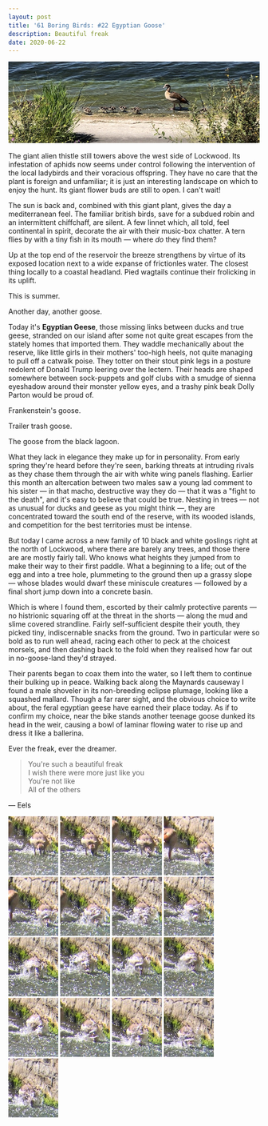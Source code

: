 ```yaml
---
layout: post
title: '61 Boring Birds: #22 Egyptian Goose'
description: Beautiful freak
date: 2020-06-22
---
```

![egyptian goose with goslings](/assets/img/egyptian-goose.jpg)

The giant alien thistle still towers above the west side of Lockwood. Its infestation of aphids now seems under control following the intervention of the local ladybirds and their voracious offspring. They have no care that the plant is foreign and unfamiliar; it is just an interesting landscape on which to enjoy the hunt. Its giant flower buds are still to open. I can't wait!

The sun is back and, combined with this giant plant, gives the day a mediterranean feel. The familiar british birds, save for a subdued robin and an intermittent chiffchaff, are silent. A few linnet which, all told, feel continental in spirit, decorate the air with their music-box chatter. A tern flies by with a tiny fish in its mouth &mdash; where _do_ they find them?

Up at the top end of the reservoir the breeze strengthens by virtue of its exposed location next to a wide expanse of frictionles water. The closest thing locally to a coastal headland. Pied wagtails continue their frolicking in its uplift.

This is summer.

Another day, another goose.

Today it's **Egyptian Geese**, those missing links between ducks and true geese, stranded on our island after some not quite great escapes from the stately homes that imported them. They waddle mechanically about the reserve, like little girls in their mothers' too-high heels, not quite managing to pull off a catwalk poise. They totter on their stout pink legs in a posture redolent of Donald Trump leering over the lectern. Their heads are shaped somewhere between sock-puppets and golf clubs  with a smudge of sienna eyeshadow around their monster yellow eyes, and a trashy pink beak Dolly Parton would be proud of.

Frankenstein's goose.

Trailer trash goose.

The goose from the black lagoon.

What they lack in elegance they make up for in personality. From early spring they're heard before they're seen, barking threats at intruding rivals as they chase them through the air with white wing panels flashing. Earlier this month an altercation between two males saw a young lad comment to his sister &mdash; in that macho, destructive way they do &mdash; that it was a "fight to the death", and it's easy to believe that could be true. Nesting in trees &mdash; not as unusual for ducks and geese as you might think &mdash;, they are concentrated toward the south end of the reserve, with its wooded islands, and competition for the best territories must be intense.

But today I came across a new family of 10 black and white goslings right at the north of Lockwood, where there are barely any trees, and those there are are mostly fairly tall. Who knows what heights they jumped from to make their way to their first paddle. What a beginning to a life; out of the egg and into a tree hole, plummeting to the ground then up a grassy slope &mdash; whose blades would dwarf these miniscule creatures &mdash; followed by a final short jump down into a concrete basin.

Which is where I found them, escorted by their calmly protective parents &mdash; no histrionic squaring off at the threat in the shorts &mdash; along the mud and slime covered strandline. Fairly self-sufficient despite their youth, they picked tiny, indiscernable snacks from the ground. Two in particular were so bold as to run well ahead, racing each other to peck at the choicest morsels, and then dashing back to the fold when they realised how far out in no-goose-land they'd strayed.

Their parents began to coax them into the water, so I left them to continue their bulking up in peace. Walking back along the Maynards causeway I found a male shoveler in its non-breeding eclipse plumage, looking like a squashed mallard. Though a far rarer sight, and the obvious choice to write about, the feral egyptian geese have earned their place today. As if to confirm my choice, near the bike stands another teenage goose dunked its head in the weir, causing a bowl of laminar flowing water to rise up and dress it like a ballerina. 

Ever the freak, ever the dreamer.

> You're such a beautiful freak  
  I wish there were more just like you  
  You're not like  
  All of the others  

&mdash; Eels

![](/assets/img/egyptian-goose-dunk/page-16.jpg)
![](/assets/img/egyptian-goose-dunk/page-15.jpg)
![](/assets/img/egyptian-goose-dunk/page-14.jpg)
![](/assets/img/egyptian-goose-dunk/page-13.jpg)
![](/assets/img/egyptian-goose-dunk/page-12.jpg)
![](/assets/img/egyptian-goose-dunk/page-11.jpg)
![](/assets/img/egyptian-goose-dunk/page-10.jpg)
![](/assets/img/egyptian-goose-dunk/page-9.jpg)
![](/assets/img/egyptian-goose-dunk/page-8.jpg)
![](/assets/img/egyptian-goose-dunk/page-7.jpg)
![](/assets/img/egyptian-goose-dunk/page-6.jpg)
![](/assets/img/egyptian-goose-dunk/page-5.jpg)
![](/assets/img/egyptian-goose-dunk/page-4.jpg)
![](/assets/img/egyptian-goose-dunk/page-3.jpg)
![](/assets/img/egyptian-goose-dunk/page-2.jpg)
![](/assets/img/egyptian-goose-dunk/page-1.jpg)
![](/assets/img/egyptian-goose-dunk/page-0.jpg)
